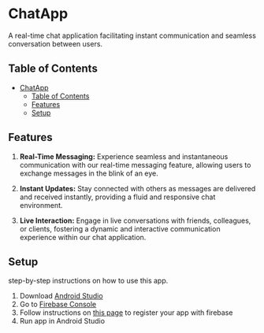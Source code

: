 # ChatApp
A real-time chat application facilitating instant communication and seamless conversation between users.

## Table of Contents

- [ChatApp](#ChatApp)
  - [Table of Contents](#table-of-contents)
  - [Features](#features)
  - [Setup](#setup)

## Features

1. **Real-Time Messaging:** Experience seamless and instantaneous communication with our real-time messaging feature, allowing users to exchange messages in the blink of an eye.

2. **Instant Updates:** Stay connected with others as messages are delivered and received instantly, providing a fluid and responsive chat environment.

3. **Live Interaction:** Engage in live conversations with friends, colleagues, or clients, fostering a dynamic and interactive communication experience within our chat application.


## Setup

step-by-step instructions on how to use this app.

1. Download [Android Studio](https://developer.android.com/studio)
2. Go to [Firebase Console](https://console.firebase.google.com/)
3. Follow instructions on [this page](https://firebase.google.com/docs/android/setup) to register your app with firebase
4. Run app in Android Studio